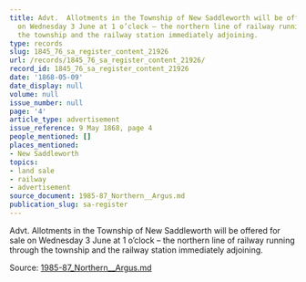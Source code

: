 ```yaml
---
title: Advt.  Allotments in the Township of New Saddleworth will be offered for sale
  on Wednesday 3 June at 1 o’clock – the northern line of railway running through
  the township and the railway station immediately adjoining.
type: records
slug: 1845_76_sa_register_content_21926
url: /records/1845_76_sa_register_content_21926/
record_id: 1845_76_sa_register_content_21926
date: '1868-05-09'
date_display: null
volume: null
issue_number: null
page: '4'
article_type: advertisement
issue_reference: 9 May 1868, page 4
people_mentioned: []
places_mentioned:
- New Saddleworth
topics:
- land sale
- railway
- advertisement
source_document: 1985-87_Northern__Argus.md
publication_slug: sa-register
---
```


Advt.  Allotments in the Township of New Saddleworth will be offered for sale on Wednesday 3 June at 1 o’clock – the northern line of railway running through the township and the railway station immediately adjoining.

Source: [1985-87_Northern__Argus.md](/downloads/markdown/1985-87_Northern__Argus.md)
